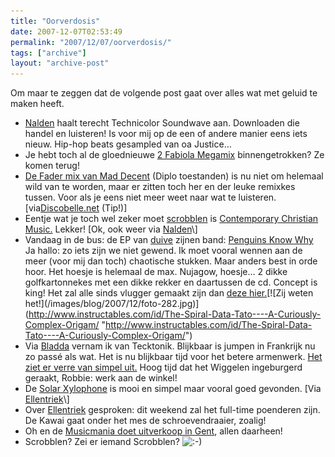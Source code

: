 ```yaml
---
title: "Oorverdosis"
date: 2007-12-07T02:53:49
permalink: "2007/12/07/oorverdosis/"
tags: ["archive"]
layout: "archive-post"
---
```

Om maar te zeggen dat de volgende post gaat over alles wat met geluid te maken heeft.

* [Nalden](http://www.nalden.net/?p=967 "http://www.nalden.net/?p=967") haalt terecht Technicolor Soundwave aan. Downloaden die handel en luisteren! Is voor mij op de een of andere manier eens iets nieuw. Hip-hop beats gesampled van oa Justice…
* Je hebt toch al de gloednieuwe [2 Fabiola Megamix](http://www.dj2dj.be/dj2dj.dj2dj.be/2Fabiola/2Fabiola_megamix_320k.mp3 "http://www.dj2dj.be/dj2dj.dj2dj.be/2Fabiola/2Fabiola_megamix_320k.mp3") binnengetrokken? Ze komen terug!
* [De Fader mix van Mad Decent](http://www.maddecent.com/fader/fadermix!!!!%20Rendered.mp3 "http://www.maddecent.com/fader/fadermix!!!!%20Rendered.mp3") (Diplo toestanden) is nu niet om helemaal wild van te worden, maar er zitten toch her en der leuke remixkes tussen. Voor als je eens niet meer weet naar wat te luisteren. \[via[Discobelle.net](http://www.discobelle.net/2007/12/05/the-new-club-mad-decent-mix-at-the-fader/ "http://www.discobelle.net/2007/12/05/the-new-club-mad-decent-mix-at-the-fader/") (Tip!)\]
* Eentje wat je toch wel zeker moet [scrobblen](http://www.last.fm/user/Habbakuk3 "http://www.last.fm/user/Habbakuk3") is [Contemporary Christian Music.](http://www.christiandewit.nl/mix/ "http://www.christiandewit.nl/mix/") Lekker! \[Ok, ook weer via [Nalden](http://www.nalden.net/?p=920 "http://www.nalden.net/?p=920")\]
* Vandaag in de bus: de EP van [duive](http://www.donebysimon.be/?s=ornamental "http://www.donebysimon.be/?s=ornamental") zijnen band: [Penguins Know Why](http://www.penguinsknowwhy.be/ "http://www.penguinsknowwhy.be/") Ja hallo: zo iets zijn we niet gewend. Ik moet vooral wennen aan de meer (voor mij dan toch) chaotische stukken. Maar anders best in orde hoor. Het hoesje is helemaal de max. Nujagow, hoesje… 2 dikke golfkartonnekes met een dikke rekker en daartussen de cd. Concept is king! Het zal alle sinds vlugger gemaakt zijn dan [deze hier.](http://www.instructables.com/id/The-Spiral-Data-Tato----A-Curiously-Complex-Origam/ "http://www.instructables.com/id/The-Spiral-Data-Tato----A-Curiously-Complex-Origam/")[![Zij weten het!](/images/blog/2007/12/foto-282.jpg)](http://www.instructables.com/id/The-Spiral-Data-Tato----A-Curiously-Complex-Origam/ "http://www.instructables.com/id/The-Spiral-Data-Tato----A-Curiously-Complex-Origam/")
* Via [Bladda](http://www.ladda.be/bladda/?p=219 "http://www.ladda.be/bladda/?p=219") vernam ik van Tecktonik. Blijkbaar is jumpen in Frankrijk nu zo passé als wat. Het is nu blijkbaar tijd voor het betere armenwerk. [Het ziet er verre van simpel uit.](http://www.youtube.com/results?search_query=tecktonik&search=Search "http://www.youtube.com/results?search_query=tecktonik&search=Search") Hoog tijd dat het Wiggelen ingeburgerd geraakt, Robbie: werk aan de winkel!
* De [Solar Xylophone](http://www.prize-pony.com/itp/blog/category/audio-art "http://www.prize-pony.com/itp/blog/category/audio-art") is mooi en simpel maar vooral goed gevonden. \[Via [Ellentriek](http://www.ellentriek.net/?p=182 "http://www.ellentriek.net/?p=182")\]
* Over [Ellentriek](http://www.ellentriek.net/?p=145 "http://www.ellentriek.net/?p=145") gesproken: dit weekend zal het full-time poenderen zijn. De Kawai gaat onder het mes de schroevendraaier, zoalig!
* Oh en de [Musicmania doet uitverkoop in Gent](http://groovekit.be/2007/11/20/mania-gent-clearance-sale-date/ "http://groovekit.be/2007/11/20/mania-gent-clearance-sale-date/"), allen daarheen!
* Scrobblen? Zei er iemand Scrobblen? ![:-)](http://www.donebysimon.be/blog/wp-includes/images/smilies/icon_smile.gif)
